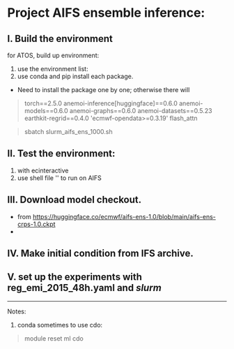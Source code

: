 # Project AIFS ensemble inference:

## I. Build the environment
for ATOS, build up environment:
1. use the environment list:
2. use conda and pip install each package.
* Need to install the package one by one; otherwise there will 
> torch==2.5.0
> anemoi-inference[huggingface]==0.6.0
> anemoi-models==0.6.0
> anemoi-graphs==0.6.0
> anemoi-datasets==0.5.23
> earthkit-regrid==0.4.0 'ecmwf-opendata>=0.3.19'
> flash_attn

> sbatch slurm_aifs_ens_1000.sh

## II. Test the environment:
1. with ecinteractive
2. use shell file '' to run on AIFS 

## III. Download model checkout.
* from https://huggingface.co/ecmwf/aifs-ens-1.0/blob/main/aifs-ens-crps-1.0.ckpt
* 

## IV. Make initial condition from IFS archive.
## V. set up the experiments with **reg_emi_2015_48h.yaml** and *slurm*


---
Notes:
1. conda sometimes
to use cdo:
> module reset
> ml cdo
